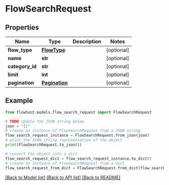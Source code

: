 # FlowSearchRequest


## Properties

Name | Type | Description | Notes
------------ | ------------- | ------------- | -------------
**flow_type** | [**FlowType**](FlowType.md) |  | [optional] 
**name** | **str** |  | [optional] 
**category_id** | **str** |  | [optional] 
**limit** | **int** |  | [optional] 
**pagination** | [**Pagination**](Pagination.md) |  | [optional] 

## Example

```python
from flowhunt.models.flow_search_request import FlowSearchRequest

# TODO update the JSON string below
json = "{}"
# create an instance of FlowSearchRequest from a JSON string
flow_search_request_instance = FlowSearchRequest.from_json(json)
# print the JSON string representation of the object
print(FlowSearchRequest.to_json())

# convert the object into a dict
flow_search_request_dict = flow_search_request_instance.to_dict()
# create an instance of FlowSearchRequest from a dict
flow_search_request_from_dict = FlowSearchRequest.from_dict(flow_search_request_dict)
```
[[Back to Model list]](../README.md#documentation-for-models) [[Back to API list]](../README.md#documentation-for-api-endpoints) [[Back to README]](../README.md)


